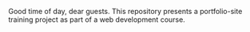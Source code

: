 Good time of day, dear guests. 
This repository presents a portfolio-site training project as part of a web development course.
